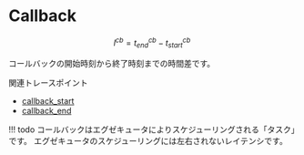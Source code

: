 # Callback

$$
l^{cb} = t^{cb}_{end} - t^{cb}_{start}
$$

コールバックの開始時刻から終了時刻までの時間差です。

関連トレースポイント

- [callback_start](../../trace_points/runtime_trace_points/#ros2callback_start)
- [callback_end](../../trace_points/runtime_trace_points/#ros2callback_start)

<prettier-ignore-start>
!!! todo
        コールバックはエグゼキュータによりスケジューリングされる「タスク」です。
        エグゼキュータのスケジューリングには左右されないレイテンシです。
<prettier-ignore-end>
